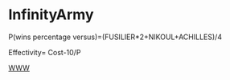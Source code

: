 # InfinityArmy

P(wins percentage versus)=(FUSILIER*2+NIKOUL+ACHILLES)/4

Effectivity= Cost-10/P

[WWW](https://Templarxiv.github.io/InfinityArmy/)
